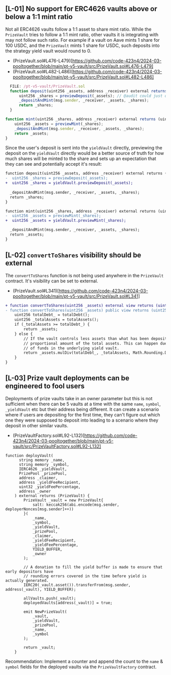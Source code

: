 ## [L-01] No support for ERC4626 vaults above or below a 1:1 mint ratio
Not all ERC4626 vaults follow a 1:1 asset to share mint ratio. While the `PrizeVault` tries to follow a 1:1 mint ratio, other vaults it is integrating with may not follow such ratio. For example if a vault on Aave mints 1 share for 100 USDC, and the `PrizeVault` mints 1 share for USDC, such deposits into the strategy yield vault would round to 0.

- (PrizeVault.sol#L476-L479)[https://github.com/code-423n4/2024-03-pooltogether/blob/main/pt-v5-vault/src/PrizeVault.sol#L476-L479]
- (PrizeVault.sol#L482-L486)[https://github.com/code-423n4/2024-03-pooltogether/blob/main/pt-v5-vault/src/PrizeVault.sol#L482-L486]

```js
  FILE: /pt-v5-vault/PrizeVault.sol
  function deposit(uint256 _assets, address _receiver) external returns (uint256) {
      uint256 _shares = previewDeposit(_assets); // @audit could just query the yield vault of this prize vault integeration directly and enforce a min amount to recieve so the caller knows what to expect
      _depositAndMint(msg.sender, _receiver, _assets, _shares);
      return _shares;
  }

function mint(uint256 _shares, address _receiver) external returns (uint256) {
    uint256 _assets = previewMint(_shares);
    _depositAndMint(msg.sender, _receiver, _assets, _shares);
    return _assets;
}
```

Since the user's deposit is sent into the `yieldVault` directly, previewing the deposit on the `yieldVault` directly would be a better source of truth for how much shares will be minted to the share and sets up an expectation that they can see and potentially accept it's result:

```diff
function deposit(uint256 _assets, address _receiver) external returns (uint256) {
-  uint256 _shares = previewDeposit(_assets);
+  uint256 _shares = yieldVault.previewDeposit(_assets); 
  
  _depositAndMint(msg.sender, _receiver, _assets, _shares);
  return _shares;
}
```

```diff
function mint(uint256 _shares, address _receiver) external returns (uint256) {
-  uint256 _assets = previewMint(_shares);
+  uint256 _assets = yieldVault.previewMint(_shares);

  _depositAndMint(msg.sender, _receiver, _assets, _shares);
  return _assets;
}
```

## [L-02] `convertToShares` visibility should be external
The `convertToShares` function is not being used anywhere in the `PrizeVault` contract. It's visibility can be set to external.

- (PrizeVault.sol#L341)[https://github.com/code-423n4/2024-03-pooltogether/blob/main/pt-v5-vault/src/PrizeVault.sol#L341]

```diff
+ function convertToShares(uint256 _assets) external view returns (uint256) {
- function convertToShares(uint256 _assets) public view returns (uint256) {
    uint256 totalDebt_ = totalDebt();
    uint256 _totalAssets = totalAssets();
    if (_totalAssets >= totalDebt_) {
        return _assets;
    } else {
        // If the vault controls less assets than what has been deposited a share will be worth a
        // proportional amount of the total assets. This can happen due to fees, slippage, or loss
        // of funds in the underlying yield vault.
        return _assets.mulDiv(totalDebt_, _totalAssets, Math.Rounding.Down);
    }
}
```

## [L-03] Prize vault deployments can be engineered to fool users
Deployments of prize vaults take in an owner parameter but this is not sufficient when there can be 5 vaults at a time with the same `name`, `symbol`, `_yieldVault` etc but their address being different. It can create a scenario where if users are depositing for the first time, they can't figure out which one they were supposed to deposit into leading to a scenario where they deposit in other similar vaults.

- (PrizeVaultFactory.sol#L92-L132)[https://github.com/code-423n4/2024-03-pooltogether/blob/main/pt-v5-vault/src/PrizeVaultFactory.sol#L92-L132]

```solidity
function deployVault(
      string memory _name,
      string memory _symbol,
      IERC4626 _yieldVault,
      PrizePool _prizePool,
      address _claimer,
      address _yieldFeeRecipient,
      uint32 _yieldFeePercentage,
      address _owner
    ) external returns (PrizeVault) {
        PrizeVault _vault = new PrizeVault{
            salt: keccak256(abi.encode(msg.sender, deployerNonces[msg.sender]++))
        }(
            _name,
            _symbol,
            _yieldVault,
            _prizePool,
            _claimer,
            _yieldFeeRecipient,
            _yieldFeePercentage,
            YIELD_BUFFER,
            _owner
        );

        // A donation to fill the yield buffer is made to ensure that early depositors have
        // rounding errors covered in the time before yield is actually generated.
        IERC20(_vault.asset()).transferFrom(msg.sender, address(_vault), YIELD_BUFFER);

        allVaults.push(_vault);
        deployedVaults[address(_vault)] = true;

        emit NewPrizeVault(
            _vault,
            _yieldVault,
            _prizePool,
            _name,
            _symbol
        );

        return _vault;
    }
```

Recommendation: Implement a counter and append the count to the `name` & `symbol` fields for the deployed vaults via the `PrizeVaultFactory` contract.